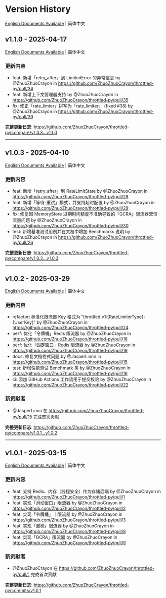 # Version History

[English Documents Available](https://github.com/ZhuoZhuoCrayon/throttled-py/blob/main/CHANGELOG_EN.md) | 简体中文


## v1.1.0 - 2025-04-17

[English Documents Available](https://github.com/ZhuoZhuoCrayon/throttled-py/blob/main/CHANGELOG_EN.md#v110---2025-04-17) | 简体中文

### 更新内容
* feat: 新增「retry_after」到 LimitedError 的异常信息 by @ZhuoZhuoCrayon in https://github.com/ZhuoZhuoCrayon/throttled-py/pull/34
* feat: 新增上下文管理器支持 by @ZhuoZhuoCrayon in https://github.com/ZhuoZhuoCrayon/throttled-py/pull/35
* fix: 修正「rate_limter」拼写为「rate_limiter」 (fixed #38) by @ZhuoZhuoCrayon in https://github.com/ZhuoZhuoCrayon/throttled-py/pull/39

**完整更新日志**: https://github.com/ZhuoZhuoCrayon/throttled-py/compare/v1.0.3...v1.1.0

---


## v1.0.3 - 2025-04-10

[English Documents Available](https://github.com/ZhuoZhuoCrayon/throttled-py/blob/main/CHANGELOG_EN.md#v103---2025-04-10) | 简体中文

### 更新内容
* feat: 新增「retry_after」到 RateLimitState by @ZhuoZhuoCrayon in https://github.com/ZhuoZhuoCrayon/throttled-py/pull/28
* feat: 新增「等待-重试」模式，并支持超时配置 by @ZhuoZhuoCrayon in https://github.com/ZhuoZhuoCrayon/throttled-py/pull/29
* fix: 修复因 MemoryStore 过期时间精度不准确导致的「GCRA」限流器双倍流量问题 by @ZhuoZhuoCrayon in https://github.com/ZhuoZhuoCrayon/throttled-py/pull/30
* test: 新增基准测试用例并在文档中增加 Benchmarks 说明 by @ZhuoZhuoCrayon in https://github.com/ZhuoZhuoCrayon/throttled-py/pull/26

**完整更新日志**: https://github.com/ZhuoZhuoCrayon/throttled-py/compare/v1.0.2...v1.0.3

---


## v1.0.2 - 2025-03-29

[English Documents Available](https://github.com/ZhuoZhuoCrayon/throttled-py/blob/main/CHANGELOG_EN.md#v102---2025-03-29) | 简体中文

### 更新内容
* refactor: 标准化限流器 Key 格式为 "throttled:v1:{RateLimiterType}:{UserKey}" by @ZhuoZhuoCrayon in https://github.com/ZhuoZhuoCrayon/throttled-py/pull/24
* perf: 优化「令牌桶」Redis 限流器 by @ZhuoZhuoCrayon in https://github.com/ZhuoZhuoCrayon/throttled-py/pull/18
* perf: 优化「固定窗口」Redis 限流器 by @ZhuoZhuoCrayon in https://github.com/ZhuoZhuoCrayon/throttled-py/pull/19
* docs: 修复文档格式问题 by @JasperLinnn in https://github.com/ZhuoZhuoCrayon/throttled-py/pull/15
* test: 新增性能测试 Benchmark 类 by @ZhuoZhuoCrayon in https://github.com/ZhuoZhuoCrayon/throttled-py/pull/16
* ci: 添加 GitHub Actions 工作流用于提交校验 by @ZhuoZhuoCrayon in https://github.com/ZhuoZhuoCrayon/throttled-py/pull/22

### 新贡献者
* @JasperLinnn 在 https://github.com/ZhuoZhuoCrayon/throttled-py/pull/15 完成首次贡献

**完整更新日志**: https://github.com/ZhuoZhuoCrayon/throttled-py/compare/v1.0.1...v1.0.2

---


## v1.0.1 - 2025-03-15

[English Documents Available](https://github.com/ZhuoZhuoCrayon/throttled-py/blob/main/CHANGELOG_EN.md#v101---2025-03-15) | 简体中文

### 更新内容
* feat: 支持 Redis、内存（线程安全）作为存储后端 by @ZhuoZhuoCrayon in https://github.com/ZhuoZhuoCrayon/throttled-py/pull/1
* feat: 实现「滑动窗口」限流器 by @ZhuoZhuoCrayon in https://github.com/ZhuoZhuoCrayon/throttled-py/pull/2
* feat: 实现「令牌桶」｜限流器 by @ZhuoZhuoCrayon in https://github.com/ZhuoZhuoCrayon/throttled-py/pull/3
* feat: 实现「漏桶」限流器 by @ZhuoZhuoCrayon in https://github.com/ZhuoZhuoCrayon/throttled-py/pull/8
* feat: 实现「GCRA」限流器 by @ZhuoZhuoCrayon in https://github.com/ZhuoZhuoCrayon/throttled-py/pull/9

### 新贡献者
* @ZhuoZhuoCrayon 在 https://github.com/ZhuoZhuoCrayon/throttled-py/pull/1 完成首次贡献

**完整更新日志**: https://github.com/ZhuoZhuoCrayon/throttled-py/commits/v1.0.1
